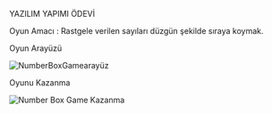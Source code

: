 
YAZILIM YAPIMI ÖDEVİ

Oyun Amacı : Rastgele verilen sayıları düzgün  şekilde sıraya koymak.

Oyun Arayüzü 

![NumberBoxGamearayüz](https://user-images.githubusercontent.com/114232816/235324607-b2bcb457-5779-4654-adef-eafaf0721a0f.png)

Oyunu Kazanma 

![Number Box Game Kazanma](https://user-images.githubusercontent.com/114232816/235324638-ce0a443d-d4f2-46d8-aeab-b7366c6488b6.png)

